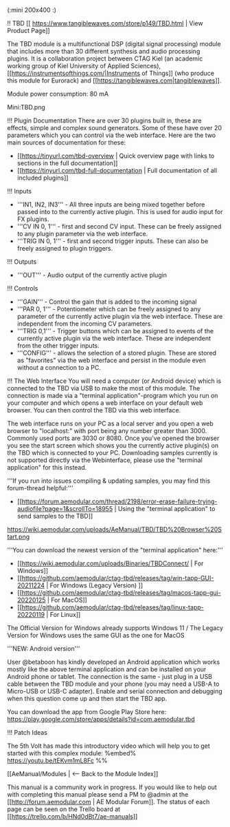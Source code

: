 (:mini 200x400 :)

!! TBD
[[ https://www.tangiblewaves.com/store/p149/TBD.html | View Product Page]]

The TBD module is a multifunctional DSP (digital signal processing) module that includes more than 30 different synthesis and audio processing plugins. It is a collaboration project between CTAG Kiel (an academic working group of Kiel University of Applied Sciences), [[https://instrumentsofthings.com/|Instruments of Things]] (who produce this module for Eurorack) and [[https://tangiblewaves.com|tangiblewaves]].

Module power consumption: 80 mA

Mini:TBD.png

!!! Plugin Documentation
There are over 30 plugins built in, these are effects, simple and complex sound generators. Some of these have over 20 parameters which you can control via the web interface. Here are the two main sources of documentation for these:
* [[https://tinyurl.com/tbd-overview | Quick overview page with links to sections in the full documentation]]
* [[https://tinyurl.com/tbd-full-documentation | Full documentation of all included plugins]]

!!! Inputs
* '''IN1, IN2, IN3''' - All three inputs are being mixed together before passed into to the currently active plugin. This is used for audio input for FX plugins.
* '''CV IN 0, 1''' - first and second CV input. These can be freely assigned to any plugin parameter via the web interface.
* '''TRIG IN 0, 1''' - first and second trigger inputs. These can also be freely assigned to plugin triggers.

!!! Outputs
* '''OUT''' - Audio output of the currently active plugin

!!! Controls
* '''GAIN''' - Control the gain that is added to the incoming signal
* '''PAR 0, 1''' - Potentiometer which can be freely assigned to any parameter of the currently active plugin via the web interface. These are independent from the incoming CV parameters.
* '''TRIG 0,1''' - Trigger buttons which can be assigned to events of the currently active plugin via the web interface. These are independent from the other trigger inputs.
* '''CONFIG''' - allows the selection of a stored plugin. These are stored as "favorites" via the web interface and persist in the module even without a connection to a PC.

!!! The Web Interface
You will need a computer (or Android device) which is connected to the TBD via USB to make the most of this module. The connection is made via a "terminal application"-program which you run on your computer and which opens a web interface on your default web browser. You can then control the TBD via this web interface.

The web interface runs on your PC as a local server and you open a web browser to "localhost:<port>" with port being any number greater than 3000. Commonly used ports are 3030 or 8080. Once you've opened the browser you see the start screen which shows you the currently active plugin(s) on the TBD which is connected to your PC. Downloading samples currently is not supported directly via the Webinterface, please use the "terminal application" for this instead.

'''If you run into issues compiling & updating samples, you may find this forum-thread helpful:'''

* [[https://forum.aemodular.com/thread/2198/error-erase-failure-trying-audiofile?page=1&scrollTo=18955  | Using the "terminal application" to send samples to the TBD]]

https://wiki.aemodular.com/uploads/AeManual/TBD/TBD%20Browser%20Start.png

'''You can download the newest version of the "terminal application" here:'''

* [[https://wiki.aemodular.com/uploads/Binaries/TBDConnect/ | For Windows]]
* [[https://github.com/aemodular/ctag-tbd/releases/tag/win-tapp-GUI-20211224 | For Windows (Legacy Version) ]]
* [[https://github.com/aemodular/ctag-tbd/releases/tag/macos-tapp-gui-20220125 | For MacOS]]
* [[https://github.com/aemodular/ctag-tbd/releases/tag/linux-tapp-20220119 | For Linux]]

The Official Version for Windows already supports Windows 11 / The Legacy Version for Windows uses the same GUI as the one for MacOS

'''NEW: Android version'''

User @betaboon has kindly developed an Android application which works mostly like the above terminal application and can be installed on your Android phone or tablet. The connection is the same - just plug in a USB cable between the TBD module and your phone (you may need a USB-A to Micro-USB or USB-C adapter). Enable and serial connection and debugging when this question come up and then start the TBD app. 

You can download the app from Google Play Store here: https://play.google.com/store/apps/details?id=com.aemodular.tbd

!!! Patch Ideas

The 5th Volt has made this introductory video which will help you to get started with this complex module:
%embed% https://youtu.be/tEKvm1mL8Fc %%


[[AeManual/Modules | <-- Back to the Module Index]]

This manual is a community work in progress. If you would like to help out with completing this manual please send a PM to @admin at the [[http://forum.aemodular.com | AE Modular Forum]].  The status of each page can be seen on the Trello board at [[https://trello.com/b/HNd0dBt7/ae-manuals]]